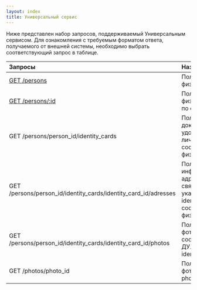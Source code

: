 ```yaml
---
layout: index
title: Универсальный сервис
---
```


Ниже представлен набор запросов, поддерживаемый Универсальным сервисом. Для ознакомления с требуемым форматом ответа, получаемого от внешней системы, необходимо выбрать соответствующий запрос в таблице. 

| Запросы | Назначение |
|:--------|:-----------|
| [GET /persons]({{site.baseurl}}/integration/service/get_persons.html) | Получение списка физических лиц |
| [GET /persons/:id]({{site.baseurl}}/integration/service/get_person__id.html) | Получение данных физического лица по его id |
| GET /persons/person_id/identity_cards | Получение документов удостоверяющих личность (ДУЛ) соответствующего физического лица |
| GET /persons/person_id/identity_cards/identity_card_id/adresses | Получение информации по адресам, связанным с указанным ДУЛ identity_card_id соответствующего физического лица |
| GET /persons/person_id/identity_cards/identity_card_id/photos | Получение фотографий из соответствующего ДУЛ identity_card_id |
| GET /photos/photo_id | Получение фотографии по ее photo_id
